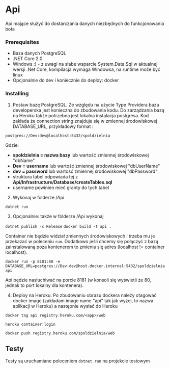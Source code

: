 # Api

Api mające służyć do dostarczania danych niezbędnych do funkcjonowania bota

### Prerequisites

* Baza danych PostgreSQL 
* .NET Core 2.0
* Windows :) - z uwagi na słabe wsparcie System.Data.Sql w aktualnej wersji .Net Core, kompilacja wymaga Windowsa, na runtime może być linux
* Opcjonalnie do dev i koniecznie do deploy: docker

### Installing

1. Postaw bazę PostgreSQL. Ze względu na użycie Type Providera baza developerska jest konieczna do zbudowania kodu. Do zarządzania bazą na Heroku także potrzebna jest lokalna instalacja postgresa. Kod zakłada że connection string znajduje się w zmiennej środowiskowej DATABASE_URL, przykładowy format :
  
  ```postgres://Dev:dev@localhost:5432/spoldzielnia```

  Gdzie:

  * **spoldzielnia = nazwa bazy** lub wartość zmiennej środowiskowej "dbName"
  * **Dev = username** lub wartość zmiennej środowiskowej "dbUserName"
  * **dev = password** lub wartość zmiennej środowiskowej "dbPassword"
  * struktura tabel odpowiada tej z **Api/Infrastructure/Database/createTables.sql**
  * username powinien mieć granty do tych tabel

2. Wykonaj w folderze /Api 

```dotnet run```

3. Opcjonalnie: także w folderze /Api wykonaj

```dotnet publish -c Release```
```docker build -t api .```

Container nie będzie widział zmiennych środowiskowych i trzeba mu je przekazać w poleceniu ```run```. Dodatkowo jeśli chcemy się połączyć z bazą zainstalowaną poza kontenerem to zmienia się adres (localhost != container localhost).

```docker run -p 8181:80 -e DATABASE_URL=postgres://Dev:dev@host.docker.internal:5432/spoldzielnia api```

Api będzie nasłuchiwać na porcie 8181 (w konsoli się wyświetli że 80, jednak to port lokalny dla kontenera).

4. Deploy na Heroku. Po zbudowaniu obrazu dockera należy otagować docker image (zakładam image name "api" tak jak wyżej, <app> to nazwa aplikacji w Heroku) a następnie wysłać do Heroku

```docker tag api registry.heroku.com/<app>/web```

```heroku container:login```

```docker push registry.heroku.com/spoldzielnia/web```

## Testy

Testy są uruchamiane poleceniem ```dotnet run``` na projekcie testowym